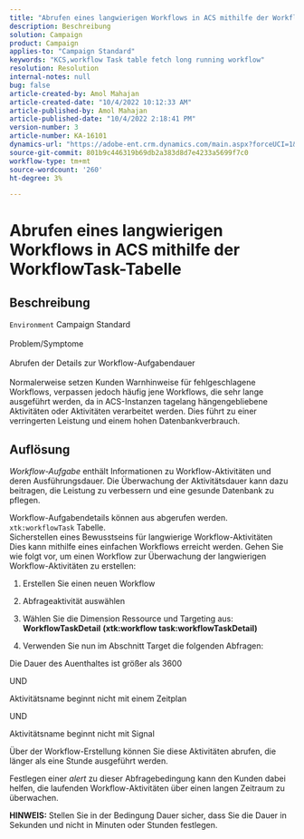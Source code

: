 ```yaml
---
title: "Abrufen eines langwierigen Workflows in ACS mithilfe der WorkflowTask-Tabelle"
description: Beschreibung
solution: Campaign
product: Campaign
applies-to: "Campaign Standard"
keywords: "KCS,workflow Task table fetch long running workflow"
resolution: Resolution
internal-notes: null
bug: false
article-created-by: Amol Mahajan
article-created-date: "10/4/2022 10:12:33 AM"
article-published-by: Amol Mahajan
article-published-date: "10/4/2022 2:18:41 PM"
version-number: 3
article-number: KA-16101
dynamics-url: "https://adobe-ent.crm.dynamics.com/main.aspx?forceUCI=1&pagetype=entityrecord&etn=knowledgearticle&id=afd7730a-cd43-ed11-bba2-002248086a73"
source-git-commit: 801b9c446319b69db2a383d8d7e4233a5699f7c0
workflow-type: tm+mt
source-wordcount: '260'
ht-degree: 3%

---
```


# Abrufen eines langwierigen Workflows in ACS mithilfe der WorkflowTask-Tabelle

## Beschreibung

`Environment`
Campaign Standard
<br><br>Problem/Symptome<br><br>Abrufen der Details zur Workflow-Aufgabendauer<br><br>
Normalerweise setzen Kunden Warnhinweise für fehlgeschlagene Workflows, verpassen jedoch häufig jene Workflows, die sehr lange ausgeführt werden, da in ACS-Instanzen tagelang hängengebliebene Aktivitäten oder Aktivitäten verarbeitet werden. Dies führt zu einer verringerten Leistung und einem hohen Datenbankverbrauch.


## Auflösung


*Workflow-Aufgabe* enthält Informationen zu Workflow-Aktivitäten und deren Ausführungsdauer. Die Überwachung der Aktivitätsdauer kann dazu beitragen, die Leistung zu verbessern und eine gesunde Datenbank zu pflegen.

Workflow-Aufgabendetails können aus abgerufen werden. `xtk:workflowTask` Tabelle.
<br>Sicherstellen eines Bewusstseins für langwierige Workflow-Aktivitäten<br>
Dies kann mithilfe eines einfachen Workflows erreicht werden. Gehen Sie wie folgt vor, um einen Workflow zur Überwachung der langwierigen Workflow-Aktivitäten zu erstellen:

1. Erstellen Sie einen neuen Workflow

2. Abfrageaktivität auswählen

3. Wählen Sie die Dimension Ressource und Targeting aus: <b>WorkflowTaskDetail</b> <b>(xtk:workflow task:workflowTaskDetail)</b>

4. Verwenden Sie nun im Abschnitt Target die folgenden Abfragen:

Die Dauer des Auenthaltes ist größer als 3600

UND

Aktivitätsname beginnt nicht mit einem Zeitplan

UND

Aktivitätsname beginnt nicht mit Signal



Über der Workflow-Erstellung können Sie diese Aktivitäten abrufen, die länger als eine Stunde ausgeführt werden.

Festlegen einer *alert* zu dieser Abfragebedingung kann den Kunden dabei helfen, die laufenden Workflow-Aktivitäten über einen langen Zeitraum zu überwachen.

<b>HINWEIS:</b> Stellen Sie in der Bedingung Dauer sicher, dass Sie die Dauer in Sekunden und nicht in Minuten oder Stunden festlegen.
